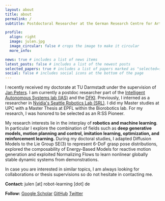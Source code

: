```yaml
---
layout: about
title: about
permalink: /
subtitle: Postdoctoral Researcher at the German Research Centre for Artificial Intelligence (DFKI)

profile:
  align: right
  image: julen.jpg
  image_circular: false # crops the image to make it circular
  more_info:

news: true # includes a list of news items
latest_posts: false # includes a list of the newest posts
selected_papers: true # includes a list of papers marked as "selected={true}"
social: false # includes social icons at the bottom of the page
---
```


I recently received my doctorate at TU Darmstadt under the supervision of [Jan Peters](https://www.ias.informatik.tu-darmstadt.de/Member/JanPeters).
I am currently a postdoc researcher part of the [Intelligent Autonomous Systems lab (IAS)](https://www.ias.informatik.tu-darmstadt.de/) and the [DFKI](https://www.dfki.de/en/web/).
Previously, I interned as a researcher in [Nvidia's Seattle Robotics Lab (SRL)](https://research.nvidia.com/labs/srl/).
I did my Master studies at UPC with a Master Thesis at EPFL within the Biorobotics lab.
For my research, I was honored to be selected as an R:SS Pioneer.

My research interests lie in the interplay of **robotics and machine learning**. In particular I explore the combination of fields such as **deep generative models, motion planning and control, imitation learning, optimization, and reinforcement learning.**
During my doctoral studies, I adapted Diffusion Models to the Lie Group SE(3) to represent 6-DoF grasp pose distributions, explored the composability of Energy-Based Models for reactive motion generation and exploited Normalizing Flows to learn nonlinear globally stable dynamic systems from demonstrations.


In case you are interested in similar topics, I am always looking for collaborations or thesis supervisions so do not hesitate in contacting me.


**Contact:** julen [at] robot-learning [dot] de

**Follow:**
[Google Scholar](https://scholar.google.com/citations?user=lx5qencAAAAJ&hl)
[GitHub](https://github.com/TheCamusean)
[Twitter](https://twitter.com/theCamusean)
